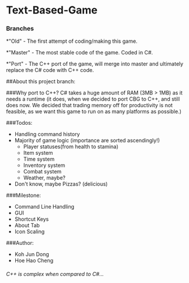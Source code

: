 # Text-Based-Game

### Branches
*"Old" - The first attempt of coding/making this game.

*"Master" - The most stable code of the game. Coded in C#.

*"Port" - The C++ port of the game, will merge into master and ultimately replace the C# code with C++ code.

##About this project branch:

###Why port to C++?
C# takes a huge amount of RAM (3MB > 1MB) as it needs a runtime (it does, when we decided to port CBG to C++, and still does now. We decided that trading memory off for productivity is not feasible, as we want this game to run on as many platforms as possible.)

###Todos:
- Handling command history
- Majority of game logic (importance are sorted ascendingly!)
  * Player statuses(from health to stamina)
  * Item system
  * Time system
  * Inventory system
  * Combat system
  * Weather, maybe?
- Don't know, maybe Pizzas? (delicious)

###Milestone:
- Command Line Handling
- GUI
- Shortcut Keys
- About Tab
- Icon Scaling

###Author:
- Koh Jun Dong
- Hoe Hao Cheng


###### C++ is complex when compared to C#...
